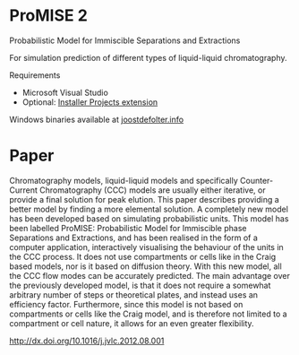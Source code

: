 # ProMISE 2
Probabilistic Model for Immiscible Separations and Extractions

For simulation prediction of different types of liquid-liquid chromatography.

Requirements
- Microsoft Visual Studio
- Optional: [Installer Projects extension](https://marketplace.visualstudio.com/search?target=VS&category=Tools&vsVersion=&subCategory=Setup%20%26%20Deployment&sortBy=Installs)

Windows binaries available at [joostdefolter.info](https://joostdefolter.info/)


# Paper
Chromatography models, liquid-liquid models and specifically Counter-Current Chromatography (CCC) models are usually either iterative, or provide a final solution for peak elution. This paper describes providing a better model by finding a more elemental solution. A completely new model has been developed based on simulating probabilistic units. This model has been labelled ProMISE: Probabilistic Model for Immiscible phase Separations and Extractions, and has been realised in the form of a computer application, interactively visualising the behaviour of the units in the CCC process. It does not use compartments or cells like in the Craig based models, nor is it based on diffusion theory. With this new model, all the CCC flow modes can be accurately predicted. The main advantage over the previously developed model, is that it does not require a somewhat arbitrary number of steps or theoretical plates, and instead uses an efficiency factor. Furthermore, since this model is not based on compartments or cells like the Craig model, and is therefore not limited to a compartment or cell nature, it allows for an even greater flexibility.

http://dx.doi.org/10.1016/j.jvlc.2012.08.001
